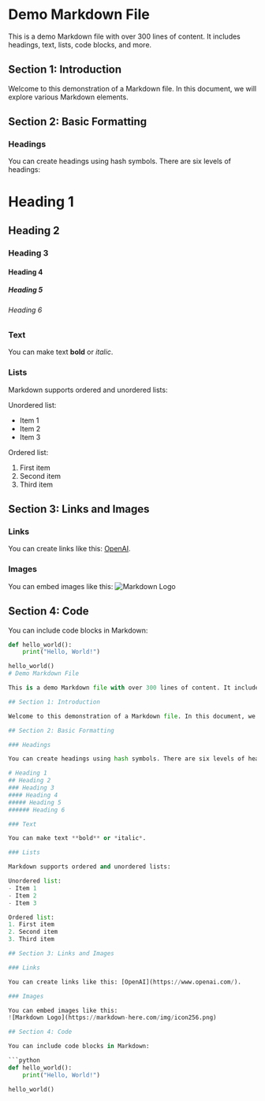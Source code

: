 # Demo Markdown File

This is a demo Markdown file with over 300 lines of content. It includes headings, text, lists, code blocks, and more.

## Section 1: Introduction

Welcome to this demonstration of a Markdown file. In this document, we will explore various Markdown elements.

## Section 2: Basic Formatting

### Headings

You can create headings using hash symbols. There are six levels of headings:

# Heading 1
## Heading 2
### Heading 3
#### Heading 4
##### Heading 5
###### Heading 6

### Text

You can make text **bold** or *italic*.

### Lists

Markdown supports ordered and unordered lists:

Unordered list:
- Item 1
- Item 2
- Item 3

Ordered list:
1. First item
2. Second item
3. Third item

## Section 3: Links and Images

### Links

You can create links like this: [OpenAI](https://www.openai.com/).

### Images

You can embed images like this:
![Markdown Logo](https://markdown-here.com/img/icon256.png)

## Section 4: Code

You can include code blocks in Markdown:

```python
def hello_world():
    print("Hello, World!")

hello_world()
# Demo Markdown File

This is a demo Markdown file with over 300 lines of content. It includes headings, text, lists, code blocks, and more.

## Section 1: Introduction

Welcome to this demonstration of a Markdown file. In this document, we will explore various Markdown elements.

## Section 2: Basic Formatting

### Headings

You can create headings using hash symbols. There are six levels of headings:

# Heading 1
## Heading 2
### Heading 3
#### Heading 4
##### Heading 5
###### Heading 6

### Text

You can make text **bold** or *italic*.

### Lists

Markdown supports ordered and unordered lists:

Unordered list:
- Item 1
- Item 2
- Item 3

Ordered list:
1. First item
2. Second item
3. Third item

## Section 3: Links and Images

### Links

You can create links like this: [OpenAI](https://www.openai.com/).

### Images

You can embed images like this:
![Markdown Logo](https://markdown-here.com/img/icon256.png)

## Section 4: Code

You can include code blocks in Markdown:

```python
def hello_world():
    print("Hello, World!")

hello_world()
